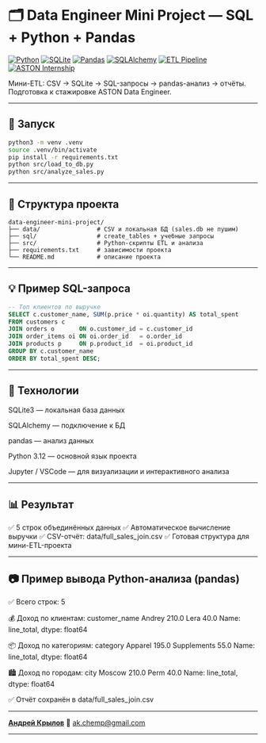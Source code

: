 # 🗂️ Data Engineer Mini Project — SQL + Python + Pandas
[![Python](https://img.shields.io/badge/Python-3.12-blue?logo=python&logoColor=white)]()
[![SQLite](https://img.shields.io/badge/SQLite-3.51-blue?logo=sqlite&logoColor=white)]()
[![Pandas](https://img.shields.io/badge/pandas-2.2.2-yellow?logo=pandas&logoColor=white)]()
[![SQLAlchemy](https://img.shields.io/badge/SQLAlchemy-2.0.32-red?logo=databricks&logoColor=white)]()
[![ETL Pipeline](https://img.shields.io/badge/ETL%20Pipeline-Mini_Project-green)]()
[![ASTON Internship](https://img.shields.io/badge/ASTON-Data_Engineer-orange)]()

Мини-ETL: CSV → SQLite → SQL-запросы → pandas-анализ → отчёты.
Подготовка к стажировке ASTON Data Engineer.

---

## 🚀 Запуск
```bash
python3 -m venv .venv
source .venv/bin/activate
pip install -r requirements.txt
python src/load_to_db.py
python src/analyze_sales.py
```

---

## 📁 Структура проекта
```plaintext
data-engineer-mini-project/
├── data/                # CSV и локальная БД (sales.db не пушим)
├── sql/                 # create_tables + учебные запросы
├── src/                 # Python-скрипты ETL и анализа
├── requirements.txt     # зависимости проекта
└── README.md            # описание проекта
```
---

## 💡 Пример SQL-запроса
```sql
-- Топ клиентов по выручке
SELECT c.customer_name, SUM(p.price * oi.quantity) AS total_spent
FROM customers c
JOIN orders o       ON o.customer_id = c.customer_id
JOIN order_items oi ON oi.order_id   = o.order_id
JOIN products p     ON p.product_id  = oi.product_id
GROUP BY c.customer_name
ORDER BY total_spent DESC;
```
---

## 🧰 Технологии

SQLite3 — локальная база данных

SQLAlchemy — подключение к БД

pandas — анализ данных

Python 3.12 — основной язык проекта

Jupyter / VSCode — для визуализации и интерактивного анализа

---

## 📊 Результат

✅ 5 строк объединённых данных
✅ Автоматическое вычисление выручки
✅ CSV-отчёт: data/full_sales_join.csv
✅ Готовая структура для мини-ETL-проекта

---

## 📷 Пример вывода Python-анализа (pandas)

✅ Всего строк: 5

💰 Доход по клиентам:
customer_name
Andrey    210.0
Lera       40.0
Name: line_total, dtype: float64

📦 Доход по категориям:
category
Apparel        195.0
Supplements     55.0
Name: line_total, dtype: float64

🏙️ Доход по городам:
city
Moscow    210.0
Perm       40.0
Name: line_total, dtype: float64

✅ Отчёт сохранён в data/full_sales_join.csv

---

**[Андрей Крылов](https://github.com/Akchemp)**
📧 [ak.chemp@gmail.com](mailto:ak.chemp@gmail.com)

---
